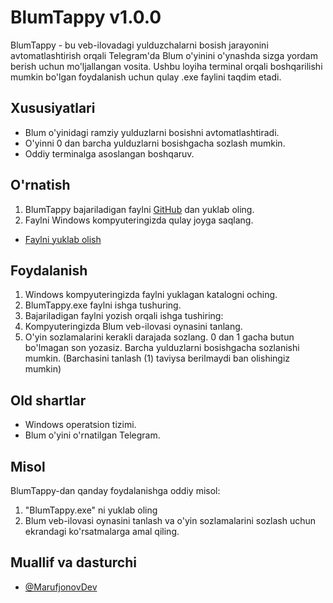 # BlumTappy v1.0.0

BlumTappy - bu veb-ilovadagi yulduzchalarni bosish jarayonini avtomatlashtirish orqali Telegram'da Blum o'yinini o'ynashda sizga yordam berish uchun mo'ljallangan vosita. Ushbu loyiha terminal orqali boshqarilishi mumkin bo'lgan foydalanish uchun qulay .exe faylini taqdim etadi.

## Xususiyatlari

- Blum o'yinidagi ramziy yulduzlarni bosishni avtomatlashtiradi.
- O'yinni 0 dan barcha yulduzlarni bosishgacha sozlash mumkin.
- Oddiy terminalga asoslangan boshqaruv.

## O'rnatish

1. BlumTappy bajariladigan faylni [GitHub](https://github.com/AspickDev/BlumTappy) dan yuklab oling.
2. Faylni Windows kompyuteringizda qulay joyga saqlang.
- [Faylni yuklab olish](https://github.com/AspickDev/BlumTappy/raw/main/BlumTappy.exe)

## Foydalanish

1. Windows kompyuteringizda faylni yuklagan katalogni oching.
2. BlumTappy.exe faylni ishga tushuring.
3. Bajariladigan faylni yozish orqali ishga tushiring:
4. Kompyuteringizda Blum veb-ilovasi oynasini tanlang.
5. O'yin sozlamalarini kerakli darajada sozlang. 0 dan 1 gacha butun bo'lmagan son yozasiz. Barcha yulduzlarni bosishgacha sozlanishi mumkin. (Barchasini tanlash (1) taviysa berilmaydi ban olishingiz mumkin)

## Old shartlar

- Windows operatsion tizimi.
- Blum o'yini o'rnatilgan Telegram.

## Misol

BlumTappy-dan qanday foydalanishga oddiy misol:

1. "BlumTappy.exe" ni yuklab oling
3. Blum veb-ilovasi oynasini tanlash va o'yin sozlamalarini sozlash uchun ekrandagi ko'rsatmalarga amal qiling.

## Muallif va dasturchi

- [@MarufjonovDev](https://t.me/MarufjonovDev)
